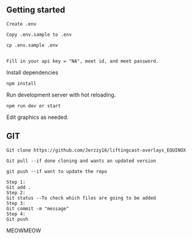 ## Getting started

```
Create .env

Copy .env.sample to .env

cp .env.sample .env


Fill in your api key = "NA", meet id, and meet password.

```
Install dependencies

```
npm install
```
Run development server with hot reloading.
```
npm run dev or start
```

Edit graphics as needed.

## GIT
```
Git clone https://github.com/Jerzzy16/liftingcast-overlays_EQUINOX

Git pull --if done cloning and wants an updated version

git push --if want to update the repo

Step 1:
Git add .
Step 2:
Git status --To check which files are going to be added
Step 3:
Git commit -m "message"
Step 4:
Git push
```

MEOWMEOW
